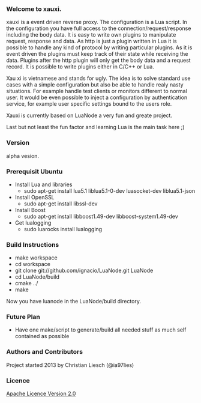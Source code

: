 ### Welcome to xauxi.
xauxi is a event driven reverse proxy. The configuration is a Lua script. In the configuration you have full access to the connection/request/response including the body data. It is easy to write own plugins to manipulate request, response and data. As http is just a plugin written in Lua it is possible to handle any kind of protocol by writing particular plugins. As it is event driven the plugins must keep track of their state while receiving the data. Plugins after the http plugin will only get the body data and a request record. It is possible to write plugins either in C/C++ or Lua.

Xau xi is vietnamese and stands for ugly. The idea is to solve standard use cases with a simple configuration but also be able to handle realy nasty situations. For example handle test clients or monitors different to normal user. It would be even possible to inject a configuration by authentication service, for example user specific settings bound to the users role.

Xauxi is currently based on LuaNode a very fun and greate project.

Last but not least the fun factor and learning Lua is the main task here ;)

### Version
alpha vesion. 

### Prerequisit Ubuntu
 - Install Lua and libraries
   - sudo apt-get install lua5.1 liblua5.1-0-dev luasocket-dev liblua5.1-json
 - Install OpenSSL
   - sudo apt-get install libssl-dev
 - Install Boost
   - sudo apt-get install libboost1.49-dev libboost-system1.49-dev
 - Get lualogging
   - sudo luarocks install lualogging

### Build Instructions
 - make workspace
 - cd workspace
 - git clone git://github.com/ignacio/LuaNode.git LuaNode
 - cd LuaNode/build
 - cmake ../
 - make
 
Now you have luanode in the LuaNode/build directory.

### Future Plan
 - Have one make/script to generate/build all needed stuff as much self contained as possible

### Authors and Contributors
Project started 2013 by Christian Liesch (@ia97lies)

### Licence
[Apache Licence Version 2.0](http://www.apache.org/licenses/LICENSE-2.0)


